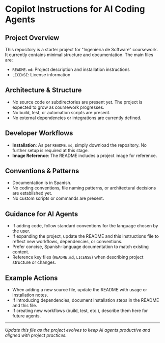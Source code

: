 # Copilot Instructions for AI Coding Agents

## Project Overview
This repository is a starter project for "Ingeniería de Software" coursework. It currently contains minimal structure and documentation. The main files are:
- `README.md`: Project description and installation instructions
- `LICENSE`: License information

## Architecture & Structure
- No source code or subdirectories are present yet. The project is expected to grow as coursework progresses.
- No build, test, or automation scripts are present.
- No external dependencies or integrations are currently defined.

## Developer Workflows
- **Installation**: As per `README.md`, simply download the repository. No further setup is required at this stage.
- **Image Reference**: The README includes a project image for reference.

## Conventions & Patterns
- Documentation is in Spanish.
- No coding conventions, file naming patterns, or architectural decisions are established yet.
- No custom scripts or commands are present.

## Guidance for AI Agents
- If adding code, follow standard conventions for the language chosen by the user.
- If expanding the project, update the README and this instructions file to reflect new workflows, dependencies, or conventions.
- Prefer concise, Spanish-language documentation to match existing content.
- Reference key files (`README.md`, `LICENSE`) when describing project structure or changes.

## Example Actions
- When adding a new source file, update the README with usage or installation notes.
- If introducing dependencies, document installation steps in the README and this file.
- If creating new workflows (build, test, etc.), describe them here for future agents.

---

*Update this file as the project evolves to keep AI agents productive and aligned with project practices.*
